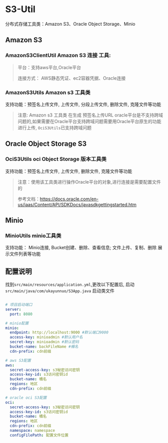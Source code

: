 # S3-Util

分布式存储工具类：Amazon S3、Oracle Object Storage、Minio

## Amazon S3

### AmazonS3ClientUtil Amazon S3 连接 工具:

> 平台：支持aws平台,Oracle平台
>
> 连接方式： AWS静态凭证、ec2容器凭据、Oracle连接

### AmazonS3Utils Amazon s3 工具类

支持功能：预签名上传文件, 上传文件, 分段上传文件, 删除文件, 克隆文件等功能
> 注意: Amazon s3 工具类 在生成 预签名上传URL
> oracle平台是不支持跨域问题的,如果需要在Oracle平台支持跨域问题需要用Oracle平台原生的功能进行上传, `OciS3Utils`已支持跨域问题

## Oracle Object Storage S3

### OciS3Utils oci Object Storage 版本工具类

支持功能：预签名上传文件, 上传文件, 删除文件, 克隆文件等功能

> 注意：使用该工具类进行操作Oracle平台的对象,进行连接是需要配置文件的
>
> 参考文档：https://docs.oracle.com/en-us/iaas/Content/API/SDKDocs/javasdkgettingstarted.htm

## Minio

### MinioUtils minio工具类

支持功能： Minio连接, Bucket创建、删除、查看信息; 文件上传、复制、删除 展示文件列表等功能

## 配置说明

找到`src/main/resources/application.yml`,更改以下配置后, 启动`src/main/java/com/ukayunnuo/S3App.java` 启动类文件

```yaml

# 项目启动端口
server:
  port: 8080

# minio配置
minio:
  endpoint: http://localhost:9000 #默认端口9000
  access-key: minioadmin #默认用户名
  secret-key: minioadmin #默认密码
  bucket-name: backFileName #桶名
  cdn-prefix: cdn前缀

# aws S3配置
aws:
  secret-access-key: s3秘密访问密钥
  access-key-id: s3访问密钥id
  bucket-name: 桶名
  regions: 地区
  cdn-prefix: cdn前缀

# oracle oci S3配置
oci:
  secret-access-key: s3秘密访问密钥
  access-key-id: s3访问密钥id
  bucket-name: 桶名
  regions: 地区
  cdn-prefix: cdn前缀
  namespace: namespace
  configFilePath: 配置文件位置

```

